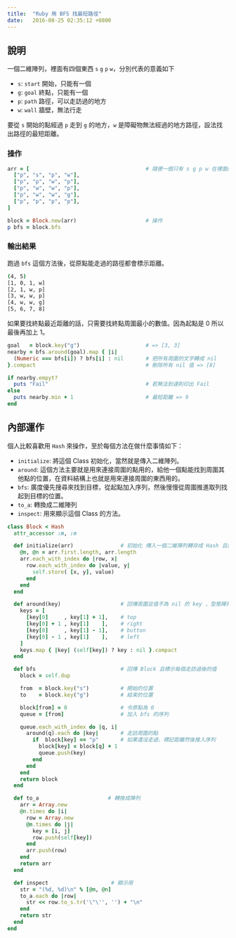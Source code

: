 ```yaml
---
title:  "Ruby 用 BFS 找最短路徑"
date:   2016-08-25 02:35:12 +0800
---
```


## 說明
一個二維陣列，裡面有四個東西 `s` `g` `p` `w`，分別代表的意義如下

- `s`: `start` 開始，只能有一個
- `g`: `goal` 終點，只能有一個
- `p`: `path` 路徑，可以走訪過的地方
- `w`: `wall` 牆壁，無法行走

要從 `s` 開始的點經過 `p` 走到 `g` 的地方，`w` 是障礙物無法經過的地方路徑，設法找出路徑的最短距離。

### 操作

```ruby
arr = [                                     # 隨便一個只有 s g p w 在裡面的二維陣列。
  ["p", "s", "p", "w"],
  ["p", "p", "w", "p"],
  ["p", "w", "w", "p"],
  ["p", "w", "w", "g"],
  ["p", "p", "p", "p"],
]

block = Block.new(arr)                      # 操作
p bfs = block.bfs

```
### 輸出結果
跑過 `bfs` 這個方法後，從原點能走過的路徑都會標示距離。

```sh
(4, 5)
[1, 0, 1, w]
[2, 1, w, p]
[3, w, w, p]
[4, w, w, g]
[5, 6, 7, 8]
```

如果要找終點最近距離的話，只需要找終點周圍最小的數值。因為起點是 0 所以最後再加上 1。

```ruby
goal   = block.key("g")                     # => [3, 3]
nearby = bfs.around(goal).map { |i|
  (Numeric === bfs[i]) ? bfs[i] : nil       # 把所有周圍的文字轉成 nil
}.compact                                   # 刪除所有 nil 值 => [8]

if nearby.empyt?
  puts "Fail"                               # 若無法到達則印出 Fail
else
  puts nearby.min + 1                       # 最短距離 => 9
end
```

<!--excerpt-->
## 內部運作
個人比較喜歡用 `Hash` 來操作，至於每個方法在做什麼事情如下：

- `initialize`: 將這個 Class 初始化，當然就是傳入二維陣列。
- `around`: 這個方法主要就是用來連接周圍的點用的，給他一個點能找到周圍其他點的位置，在資料結構上也就是用來連接周圍的東西用的。
- `bfs`: 廣度優先搜尋來找到目標，從起點加入序列，然後慢慢從周圍推進取列找起到目標的位置。
- `to_a`: 轉換成二維陣列
- `inspect`: 用來顯示這個 Class 的方法。

```ruby
class Block < Hash
  attr_accessor :m, :n

  def initialize(arr)               # 初始化 傳入一個二維陣列轉存成 Hash 且紀錄陣列的長寬
    @m, @n = arr.first.length, arr.length
    arr.each_with_index do |row, x|
      row.each_with_index do |value, y|
        self.store( [x, y], value)
      end
    end
  end

  def around(key)                   # 回傳周圍且值不為 nil 的 key ，型態陣列
    keys = [
      [key[0]     , key[1] + 1],    # top
      [key[0] + 1 , key[1]    ],    # right
      [key[0]     , key[1] - 1],    # button
      [key[0] - 1 , key[1]    ],    # left
    ]
    keys.map { |key| (self[key]) ? key : nil }.compact
  end

  def bfs                           # 回傳 Block 且標示每個走訪過後的值
    block = self.dup

    from  = block.key("s")          # 開始的位置
    to    = block.key("g")          # 結束的位置

    block[from] = 0                 # 令原點為 0
    queue = [from]                  # 加入 bfs 的序列

    queue.each_with_index do |q, i|
      around(q).each do |key|       # 走訪周圍的點
        if  block[key] == "p"       # 如果還沒走過，標記距離然後推入序列
          block[key] = block[q] + 1
          queue.push(key)
        end
      end
    end
    return block
  end

  def to_a                      # 轉換成陣列
    arr = Array.new
    @n.times do |i|
      row = Array.new
      @m.times do |j|
        key = [i, j]
        row.push(self[key])
      end
      arr.push(row)
    end
    return arr
  end

  def inspect                    # 顯示用
    str = "(%d, %d)\n" % [@m, @n]
    to_a.each do |row|
      str << row.to_s.tr('\"\'', '') + "\n"
    end
    return str
  end
end
```
